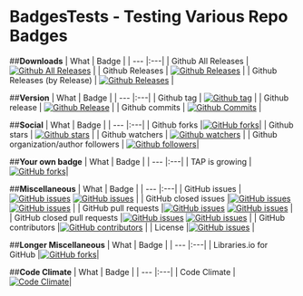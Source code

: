 # BadgesTests - Testing Various Repo Badges

##**Downloads**
| What | Badge | 
| --- |:---|
| Github All Releases | [![Github All Releases](https://img.shields.io/github/downloads/wulas/BadgesTests/total.svg?maxAge=2592000)]() |
| Github Releases | [![Github Releases](https://img.shields.io/github/downloads/wulas/BadgesTests/latest/total.svg?maxAge=2592000)]() |
| Github Releases (by Release) | [![Github Releases](https://img.shields.io/github/downloads/wulas/BadgesTests/0.0.1/total.svg?maxAge=2592000)]() |


##**Version**
| What | Badge | 
| --- |:---|
| Github tag | [![Github tag](https://img.shields.io/github/tag/wulas/BadgesTests.svg?maxAge=2592000)]() |
| Github release | [![Github Release](https://img.shields.io/github/release/wulas/BadgesTests.svg?maxAge=2592000)]() |
| Github commits | [![Github Commits](https://img.shields.io/github/commits-since/wulas/BadgesTests/0.0.1.svg?maxAge=2592000)]() |

##**Social**
| What | Badge | 
| --- |:---|
| Github forks |[![GitHub forks](https://img.shields.io/github/forks/wulas/BadgesTests.svg?style=social&label=Fork&maxAge=2592000?style=flat-square)]()|
| Github stars | [![Github stars](https://img.shields.io/github/stars/wulas/BadgesTests.svg?style=social&label=Star&maxAge=2592000)]() |
| Github watchers | [![Github watchers](https://img.shields.io/github/watchers/wulas/BadgesTests.svg?style=social&label=Watch&maxAge=2592000)]() |
| Github organization/author followers | [![Github followers](https://img.shields.io/github/followers/wulas.svg?style=social&label=Follow&maxAge=2592000)]()|

##**Your own badge**
| What | Badge | 
| --- |:---|
| TAP is growing |[![GitHub forks](https://img.shields.io/badge/TrustedAnalytics-GROWING-green.svg)]()|

##**Miscellaneous**
| What | Badge | 
| --- |:---|
| GitHub issues |[![GitHub issues](https://img.shields.io/github/issues/wulas/BadgesTests.svg?maxAge=2592000?style=flat-square)]() [![GitHub issues](https://img.shields.io/github/issues-raw/wulas/BadgesTests.svg?maxAge=2592000?style=flat-square)]() |
| GitHub closed issues |[![GitHub issues](https://img.shields.io/github/issues-closed/wulas/BadgesTests.svg?maxAge=2592000?style=flat-square)]() [![GitHub issues](https://img.shields.io/github/issues-closed-raw/wulas/BadgesTests.svg?maxAge=2592000?style=flat-square)]() |
| GitHub pull requests |[![GitHub issues](https://img.shields.io/github/issues-pr/wulas/BadgesTests.svg?maxAge=2592000?style=flat-square)]() [![GitHub issues](https://img.shields.io/github/issues-pr-raw/wulas/BadgesTests.svg?maxAge=2592000?style=flat-square)]() |
| GitHub closed pull requests |[![GitHub issues](https://img.shields.io/github/issues-pr-closed/wulas/BadgesTests.svg?maxAge=2592000?style=flat-square)]() [![GitHub issues](https://img.shields.io/github/issues-pr-closed-raw/wulas/BadgesTests.svg?maxAge=2592000?style=flat-square)]() |
| GitHub contributors |[![GitHub contributors](https://img.shields.io/github/contributors/wulas/BadgesTests.svg?maxAge=2592000?style=flat-square)]()  |
| License |[![GitHub issues](https://img.shields.io/github/license/wulas/BadgesTests.svg?maxAge=2592000?style=flat-square)]()  |


##**Longer Miscellaneous**
| What | Badge | 
| --- |:---|
| Libraries.io for GitHub |[![GitHub forks](https://img.shields.io/librariesio/github/wulas/BadgesTests.svg?maxAge=2592000?style=flat-square)](https://libraries.io/github/wulas/BadgesTests)|

##**Code Climate**
| What | Badge | 
| --- |:---|
| Code Climate | [![Code Climate](https://codeclimate.com/github/wulas/BadgesTests/badges/gpa.svg)](https://codeclimate.com/github/wulas/BadgesTests)|

